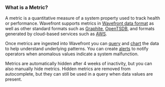 ### What is a Metric?

A metric is a quantitative measure of a system property used to track health or performance. Wavefront supports metrics
in [Wavefront data format](https://docs.wavefront.com/wavefront_data_format.html) as well as other standard formats such as [Graphite](https://graphite.readthedocs.io/en/latest/index.html),  [OpenTSDB](http://opentsdb.net/docs/build/html/user_guide/writing), and formats generated by cloud-based services
such as [AWS](https://docs.wavefront.com/integrations_aws_metrics.html).

Once metrics are ingested into Wavefront you can [query](https://docs.wavefront.com/query_language_getting_started.html) and
[chart](https://docs.wavefront.com/charts_creating.html) the data to help understand underlying patterns. You can create
[alerts](https://docs.wavefront.com/alerts.html) to notify operators when anomalous values indicate a system malfunction.

Metrics are automatically hidden after 4 weeks of inactivity, but you can also manually hide metrics. Hidden metrics are removed from autocomplete, but they can still be used in a query when data values are present.
